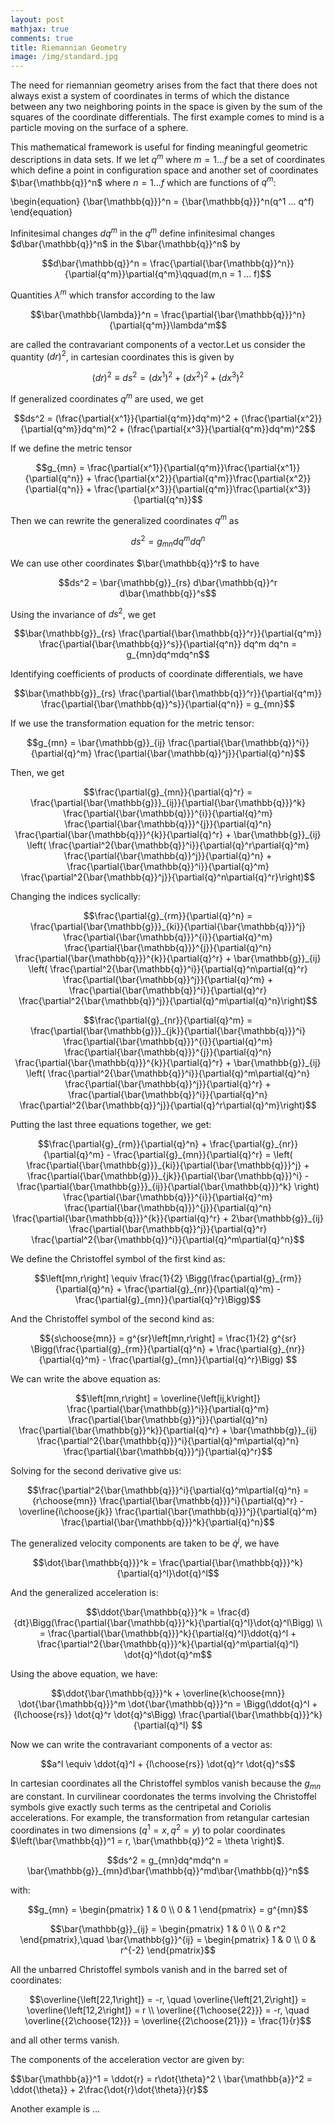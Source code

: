 ```yaml
---
layout: post
mathjax: true
comments: true
title: Riemannian Geometry
image: /img/standard.jpg
---
```


The need for riemannian geometry arises from the fact that there does not always exist a system of coordinates in 
terms of which the distance between any two neighboring points in the space is given by the sum of the squares of the 
coordinate differentials.  The first example comes to mind is a particle moving on the surface of a sphere. 

This mathematical framework is useful for finding meaningful geometric descriptions in data sets. 
If we let $q^m$ where $m=1 ... f$ be a set of coordinates which define a point in configuration space and another set of coordinates $\bar{\mathbb{q}}^n$ where $n=1 ... f$ which are functions of $q^m$:

\begin{equation}
{\bar{\mathbb{q}}}^n = {\bar{\mathbb{q}}}^n(q^1 ... q^f)
\end{equation}


Infinitesimal changes $dq^m$ in the $q^m$ define infinitesimal changes $d\bar{\mathbb{q}}^n$ in the $\bar{\mathbb{q}}^n$ by 

$$d\bar{\mathbb{q}}^n = \frac{\partial{\bar{\mathbb{q}}^n}}{\partial{q^m}}\partial{q^m}\qquad(m,n = 1 ... f)$$

Quantities $\lambda^m$ which transfor according to the law

$$\bar{\mathbb{\lambda}}^n = \frac{\partial{\bar{\mathbb{q}}}^n}{\partial{q^m}}\lambda^m$$

are called the contravariant components of a vector.Let us consider the quantity $(dr)^2$, in cartesian coordinates this is given by 

$$(dr)^2 \equiv ds^2 = (dx^1)^2 + (dx^2)^2 +(dx^3)^2$$

If generalized coordinates $q^m$ are used, we get

$$ds^2 = (\frac{\partial{x^1}}{\partial{q^m}}dq^m)^2 + (\frac{\partial{x^2}}{\partial{q^m}}dq^m)^2 + (\frac{\partial{x^3}}{\partial{q^m}}dq^m)^2$$

If we define the metric tensor 

$$g_{mn} = \frac{\partial{x^1}}{\partial{q^m}}\frac{\partial{x^1}}{\partial{q^n}} + \frac{\partial{x^2}}{\partial{q^m}}\frac{\partial{x^2}}{\partial{q^n}} + \frac{\partial{x^3}}{\partial{q^m}}\frac{\partial{x^3}}{\partial{q^n}}$$

Then we can rewrite the generalized coordinates $q^m$ as 

$$ds^2 = g_{mn}dq^m dq^n$$

We can use other coordinates $\bar{\mathbb{q}}^r$ to have

$$ds^2 = \bar{\mathbb{g}}_{rs} d\bar{\mathbb{q}}^r d\bar{\mathbb{q}}^s$$

Using the invariance of $ds^2$, we get

$$\bar{\mathbb{g}}_{rs} \frac{\partial{\bar{\mathbb{q}}^r}}{\partial{q^m}} \frac{\partial{\bar{\mathbb{q}}^s}}{\partial{q^n}} dq^m dq^n = g_{mn}dq^mdq^n$$

Identifying coefficients of products of coordinate differentials, we have

$$\bar{\mathbb{g}}_{rs} \frac{\partial{\bar{\mathbb{q}}^r}}{\partial{q^m}} \frac{\partial{\bar{\mathbb{q}}^s}}{\partial{q^n}} = g_{mn}$$

If we use the transformation equation for the metric tensor:

$$g_{mn} = \bar{\mathbb{g}}_{ij} \frac{\partial{\bar{\mathbb{q}}^i}}{\partial{q}^m} \frac{\partial{\bar{\mathbb{q}}^j}}{\partial{q}^n}$$

Then, we get

$$\frac{\partial{g}_{mn}}{\partial{q}^r} = \frac{\partial{\bar{\mathbb{g}}}_{ij}}{\partial{\bar{\mathbb{q}}}^k} \frac{\partial{\bar{\mathbb{q}}}^{i}}{\partial{q}^m} \frac{\partial{\bar{\mathbb{q}}}^{j}}{\partial{q}^n} \frac{\partial{\bar{\mathbb{q}}}^{k}}{\partial{q}^r} + \bar{\mathbb{g}}_{ij} \left( \frac{\partial^2{\bar{\mathbb{q}}^i}}{\partial{q}^r\partial{q}^m} \frac{\partial{\bar{\mathbb{q}}^j}}{\partial{q}^n} + \frac{\partial{\bar{\mathbb{q}}^i}}{\partial{q}^m} \frac{\partial^2{\bar{\mathbb{q}}^j}}{\partial{q}^n\partial{q}^r}\right)$$

Changing the indices syclically:

$$\frac{\partial{g}_{rm}}{\partial{q}^n} = \frac{\partial{\bar{\mathbb{g}}}_{ki}}{\partial{\bar{\mathbb{q}}}^j} \frac{\partial{\bar{\mathbb{q}}}^{i}}{\partial{q}^m} \frac{\partial{\bar{\mathbb{q}}}^{j}}{\partial{q}^n} \frac{\partial{\bar{\mathbb{q}}}^{k}}{\partial{q}^r} + \bar{\mathbb{g}}_{ij} \left( \frac{\partial^2{\bar{\mathbb{q}}^i}}{\partial{q}^n\partial{q}^r} \frac{\partial{\bar{\mathbb{q}}^j}}{\partial{q}^m} + \frac{\partial{\bar{\mathbb{q}}^i}}{\partial{q}^r} \frac{\partial^2{\bar{\mathbb{q}}^j}}{\partial{q}^m\partial{q}^n}\right)$$

$$\frac{\partial{g}_{nr}}{\partial{q}^m} = \frac{\partial{\bar{\mathbb{g}}}_{jk}}{\partial{\bar{\mathbb{q}}}^i} \frac{\partial{\bar{\mathbb{q}}}^{i}}{\partial{q}^m} \frac{\partial{\bar{\mathbb{q}}}^{j}}{\partial{q}^n} \frac{\partial{\bar{\mathbb{q}}}^{k}}{\partial{q}^r} + \bar{\mathbb{g}}_{ij} \left( \frac{\partial^2{\bar{\mathbb{q}}^i}}{\partial{q}^m\partial{q}^n} \frac{\partial{\bar{\mathbb{q}}^j}}{\partial{q}^r} + \frac{\partial{\bar{\mathbb{q}}^i}}{\partial{q}^n} \frac{\partial^2{\bar{\mathbb{q}}^j}}{\partial{q}^r\partial{q}^m}\right)$$

Putting the last three equations together, we get:

$$\frac{\partial{g}_{rm}}{\partial{q}^n} + \frac{\partial{g}_{nr}}{\partial{q}^m} - \frac{\partial{g}_{mn}}{\partial{q}^r} = \left( \frac{\partial{\bar{\mathbb{g}}}_{ki}}{\partial{\bar{\mathbb{q}}}^j} + \frac{\partial{\bar{\mathbb{g}}}_{jk}}{\partial{\bar{\mathbb{q}}}^i} - \frac{\partial{\bar{\mathbb{g}}}_{ij}}{\partial{\bar{\mathbb{q}}}^k} \right) \frac{\partial{\bar{\mathbb{q}}}^{i}}{\partial{q}^m} \frac{\partial{\bar{\mathbb{q}}}^{j}}{\partial{q}^n} \frac{\partial{\bar{\mathbb{q}}}^{k}}{\partial{q}^r} + 2\bar{\mathbb{g}}_{ij} \frac{\partial{\bar{\mathbb{q}}^j}}{\partial{q}^r} \frac{\partial^2{\bar{\mathbb{q}}^i}}{\partial{q}^m\partial{q}^n}$$

We define the Christoffel symbol of the first kind as:

$$\left[mn,r\right] \equiv \frac{1}{2} \Bigg(\frac{\partial{g}_{rm}}{\partial{q}^n} + \frac{\partial{g}_{nr}}{\partial{q}^m} - \frac{\partial{g}_{mn}}{\partial{q}^r}\Bigg)$$

And the Christoffel symbol of the second kind as:

$${s\choose{mn}} = g^{sr}\left[mn,r\right] = \frac{1}{2} g^{sr} \Bigg(\frac{\partial{g}_{rm}}{\partial{q}^n} + \frac{\partial{g}_{nr}}{\partial{q}^m} - \frac{\partial{g}_{mn}}{\partial{q}^r}\Bigg) $$

We can write the above equation as:

$$\left[mn,r\right] = \overline{\left[ij,k\right]} \frac{\partial{\bar{\mathbb{g}}^i}}{\partial{q}^m} \frac{\partial{\bar{\mathbb{g}}^j}}{\partial{q}^n} \frac{\partial{\bar{\mathbb{g}}^k}}{\partial{q}^r} + \bar{\mathbb{g}}_{ij} \frac{\partial^2{\bar{\mathbb{q}}}^i}{\partial{q}^m\partial{q}^n} \frac{\partial{\bar{\mathbb{q}}}^j}{\partial{q}^r}$$

Solving for the second derivative give us:

$$\frac{\partial^2{\bar{\mathbb{q}}}^i}{\partial{q}^m\partial{q}^n} = {r\choose{mn}} \frac{\partial{\bar{\mathbb{q}}}^i}{\partial{q}^r} - \overline{i\choose{jk}} \frac{\partial{\bar{\mathbb{q}}}^j}{\partial{q}^m} \frac{\partial{\bar{\mathbb{q}}}^k}{\partial{q}^n}$$

The generalized velocity components are taken to be $\dot{q}^j$, we have

$$\dot{\bar{\mathbb{q}}}^k = \frac{\partial{\bar{\mathbb{q}}}^k}{\partial{q}^l}\dot{q}^l$$

And the generalized acceleration is:

$$\ddot{\bar{\mathbb{q}}}^k = \frac{d}{dt}\Bigg(\frac{\partial{\bar{\mathbb{q}}}^k}{\partial{q}^l}\dot{q}^l\Bigg) \\ = \frac{\partial{\bar{\mathbb{q}}}^k}{\partial{q}^l}\ddot{q}^l + \frac{\partial^2{\bar{\mathbb{q}}}^k}{\partial{q}^m\partial{q}^l} \dot{q}^l\dot{q}^m$$

Using the above equation, we have:

$$\ddot{\bar{\mathbb{q}}}^k + \overline{k\choose{mn}} \dot{\bar{\mathbb{q}}}^m \dot{\bar{\mathbb{q}}}^n = \Bigg(\ddot{q}^l + {l\choose{rs}} \dot{q}^r \dot{q}^s\Bigg) \frac{\partial{\bar{\mathbb{q}}}^k}{\partial{q}^l} $$

Now we can write the contravariant components of a vector as:

$$a^l \equiv \ddot{q}^l + {l\choose{rs}} \dot{q}^r \dot{q}^s$$

In cartesian coordinates all the Christoffel symblos vanish because the $g_{mn}$ are constant. In curvilinear coordonates the terms involving the Christoffel symbols give exactly such terms as the centripetal and Coriolis accelerations.  For example, the transformation  from retangular cartesian coordinates in two dimensions $\left(q^1 = x, q^2 = y\right)$ to polar coordinates $\left(\bar{\mathbb{q}}^1 = r, \bar{\mathbb{q}}^2 = \theta \right)$.

$$ds^2 = g_{mn}dq^mdq^n = \bar{\mathbb{g}}_{mn}d\bar{\mathbb{q}}^md\bar{\mathbb{q}}^n$$

with:

$$g_{mn} = \begin{pmatrix}
1 & 0 \\
0 & 1 
\end{pmatrix} = g^{mn}$$

$$\bar{\mathbb{g}}_{ij} = \begin{pmatrix}
1 & 0 \\
0 & r^2 
\end{pmatrix},\quad \bar{\mathbb{g}}^{ij} = \begin{pmatrix}
1 & 0 \\
0 & r^{-2} 
\end{pmatrix}$$

All the unbarred Christoffel symbols vanish and in the barred set of coordinates:

$$\overline{\left[22,1\right]} = -r, \quad \overline{\left[21,2\right]} = \overline{\left[12,2\right]} = r \\ \overline{{1\choose{22}}} = -r, \quad \overline{{2\choose{12}}} = \overline{{2\choose{21}}} = \frac{1}{r}$$

and all other terms vanish.

The components of the acceleration vector are given by:

$$\bar{\mathbb{a}}^1 = \ddot{r} = r\dot{\theta}^2 \\ \bar{\mathbb{a}}^2 = \ddot{\theta}} + 2\frac{\dot{r}\dot{\theta}}{r}$$

Another example is ...

















